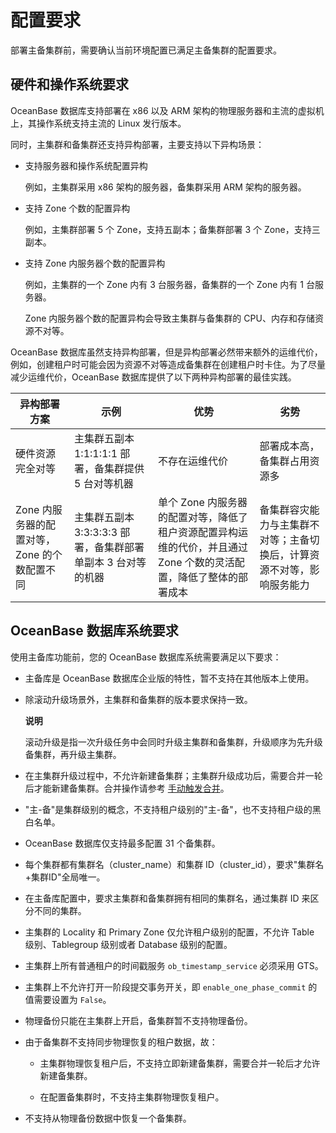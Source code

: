 配置要求 
=========================

部署主备集群前，需要确认当前环境配置已满足主备集群的配置要求。

硬件和操作系统要求 
------------------------------

OceanBase 数据库支持部署在 x86 以及 ARM 架构的物理服务器和主流的虚拟机上，其操作系统支持主流的 Linux 发行版本。 

同时，主集群和备集群还支持异构部署，主要支持以下异构场景：

* 支持服务器和操作系统配置异构

  例如，主集群采用 x86 架构的服务器，备集群采用 ARM 架构的服务器。
  

* 支持 Zone 个数的配置异构

  例如，主集群部署 5 个 Zone，支持五副本；备集群部署 3 个 Zone，支持三副本。
  

* 支持 Zone 内服务器个数的配置异构

  例如，主集群的一个 Zone 内有 3 台服务器，备集群的一个 Zone 内有 1 台服务器。

  Zone 内服务器个数的配置异构会导致主集群与备集群的 CPU、内存和存储资源不对等。
  




OceanBase 数据库虽然支持异构部署，但是异构部署必然带来额外的运维代价，例如，创建租户时可能会因为资源不对等造成备集群在创建租户时卡住。为了尽量减少运维代价，OceanBase 数据库提供了以下两种异构部署的最佳实践。


|           异构部署方案            |                  示例                   |                               优势                                |                 劣势                  |
|-----------------------------|---------------------------------------|-----------------------------------------------------------------|-------------------------------------|
| 硬件资源完全对等                    | 主集群五副本 1:1:1:1:1 部署，备集群提供 5 台对等机器     | 不存在运维代价                                                         | 部署成本高，备集群占用资源多                      |
| Zone 内服务器的配置对等，Zone 的个数配置不同 | 主集群五副本 3:3:3:3:3 部署，备集群部署单副本 3 台对等的机器 | 单个 Zone 内服务器的配置对等，降低了租户资源配置异构运维的代价，并且通过 Zone 个数的灵活配置，降低了整体的部署成本 | 备集群容灾能力与主集群不对等；主备切换后，计算资源不对等，影响服务能力 |



OceanBase 数据库系统要求 
--------------------------------------

使用主备库功能前，您的 OceanBase 数据库系统需要满足以下要求：

* 主备库是 OceanBase 数据库企业版的特性，暂不支持在其他版本上使用。

  

* 除滚动升级场景外，主集群和备集群的版本要求保持一致。

  **说明**

  

  滚动升级是指一次升级任务中会同时升级主集群和备集群，升级顺序为先升级备集群，再升级主集群。
  

* 在主集群升级过程中，不允许新建备集群；主集群升级成功后，需要合并一轮后才能新建备集群。合并操作请参考 [手动触发合并](/zh-CN/5.administrator-guide/2.basic-database-management/5.manage-data-storage/2.merge-management-1/4.manually-trigger-a-merge-1.md)。

  

* "主-备"是集群级别的概念，不支持租户级别的"主-备"，也不支持租户级的黑白名单。

  

* OceanBase 数据库仅支持最多配置 31 个备集群。

  

* 每个集群都有集群名（cluster_name）和集群 ID（cluster_id），要求"集群名+集群ID"全局唯一。

  

* 在主备库配置中，要求主集群和备集群拥有相同的集群名，通过集群 ID 来区分不同的集群。

  

* 主集群的 Locality 和 Primary Zone 仅允许租户级别的配置，不允许 Table 级别、Tablegroup 级别或者 Database 级别的配置。

  

* 主集群上所有普通租户的时间戳服务 `ob_timestamp_service` 必须采用 GTS。

  

* 主集群上不允许打开一阶段提交事务开关，即 `enable_one_phase_commit` 的值需要设置为 `False`。

  

* 物理备份只能在主集群上开启，备集群暂不支持物理备份。

  

* 由于备集群不支持同步物理恢复的租户数据，故：

  * 主集群物理恢复租户后，不支持立即新建备集群，需要合并一轮后才允许新建备集群。

    
  
  * 在配置备集群时，不支持主集群物理恢复租户。

    
  

  

* 不支持从物理备份数据中恢复一个备集群。

  



